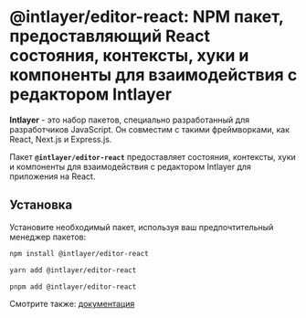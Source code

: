 # @intlayer/editor-react: NPM пакет, предоставляющий React состояния, контексты, хуки и компоненты для взаимодействия с редактором Intlayer

**Intlayer** - это набор пакетов, специально разработанный для разработчиков JavaScript. Он совместим с такими фреймворками, как React, Next.js и Express.js.

Пакет **`@intlayer/editor-react`** предоставляет состояния, контексты, хуки и компоненты для взаимодействия с редактором Intlayer для приложения на React.

## Установка

Установите необходимый пакет, используя ваш предпочтительный менеджер пакетов:

```bash
npm install @intlayer/editor-react
```

```bash
yarn add @intlayer/editor-react
```

```bash
pnpm add @intlayer/editor-react
```

Смотрите также: [документация](https://github.com/aymericzip/intlayer/blob/main/docs/ru/installation.md)
